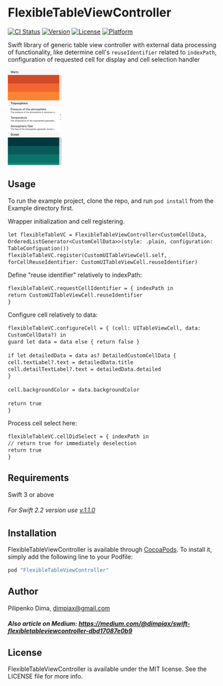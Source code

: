 # FlexibleTableViewController

[![CI Status](http://img.shields.io/travis/dimpiax/FlexibleTableViewController.svg?style=flat)](https://travis-ci.org/dimpiax/FlexibleTableViewController)
[![Version](https://img.shields.io/cocoapods/v/FlexibleTableViewController.svg?style=flat)](http://cocoapods.org/pods/FlexibleTableViewController)
[![License](https://img.shields.io/cocoapods/l/FlexibleTableViewController.svg?style=flat)](http://cocoapods.org/pods/FlexibleTableViewController)
[![Platform](https://img.shields.io/cocoapods/p/FlexibleTableViewController.svg?style=flat)](http://cocoapods.org/pods/FlexibleTableViewController)

Swift library of generic table view controller with external data processing of functionality,
like determine cell's `reuseIdentifier` related to `indexPath`, 
configuration of requested cell for display and cell selection handler

<img src=thumbnail.png width=25% height=25% />

## Usage

To run the example project, clone the repo, and run `pod install` from the Example directory first.

Wrapper initialization and cell registering. 
```
let flexibleTableVC = FlexibleTableViewController<CustomCellData, OrderedListGenerator<CustomCellData>>(style: .plain, configuration: TableConfiguation())
flexibleTableVC.register(CustomUITableViewCell.self, forCellReuseIdentifier: CustomUITableViewCell.reuseIdentifier)
```

Define "reuse identifier" relatively to indexPath:
```
flexibleTableVC.requestCellIdentifier = { indexPath in
return CustomUITableViewCell.reuseIdentifier
}
```

Configure cell relatively to data:
```
flexibleTableVC.configureCell = { (cell: UITableViewCell, data: CustomCellData?) in
guard let data = data else { return false }

if let detailedData = data as? DetailedCustomCellData {
cell.textLabel?.text = detailedData.title
cell.detailTextLabel?.text = detailedData.detailed
}

cell.backgroundColor = data.backgroundColor

return true
}
```

Process cell select here:
```
flexibleTableVC.cellDidSelect = { indexPath in
// return true for immediately deselection
return true
}
```

## Requirements

Swift 3 or above

###### For Swift 2.2 version use [v.1.1.0](../../releases/tag/1.1.0)

## Installation

FlexibleTableViewController is available through [CocoaPods](http://cocoapods.org). To install
it, simply add the following line to your Podfile:

```ruby
pod "FlexibleTableViewController"
```

## Author

Pilipenko Dima, dimpiax@gmail.com

##### Also article on Medium: https://medium.com/@dimpiax/swift-flexibletableviewcontroller-dbd17087e0b9

## License

FlexibleTableViewController is available under the MIT license. See the LICENSE file for more info.

